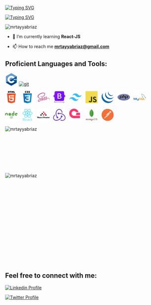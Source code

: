 <!-- <h1 align="center"><img src="https://raw.githubusercontent.com/mrtayyabriaz/mrtayyabriaz/main/wave.gif" width="30px">, I'm Tayyab Riaz</h1>-->
[![Typing SVG](https://readme-typing-svg.demolab.com?font=Fira+Code&weight=700&size=25&duration=200&pause=0&center=true&vCenter=true&repeat=false&random=false&height=35&width=402&lines=I'm+Tayyab+Riaz)](https://git.io/typing-svg)
<!-- <h3 align="center">A passionate Full-Stack Website Developer</h3>-->
[![Typing SVG](https://readme-typing-svg.demolab.com?font=Fira+Code&size=15&duration=4500&pause=5000&vCenter=true&repeat=false&random=false&width=440&lines=A+passionate+Full-Stack+Website+Developer)](https://git.io/typing-svg)

<p align="left">
  <img src="https://komarev.com/ghpvc/?username=mrtayyabriaz&label=Profile%20views&color=0e75b6&style=flat"       
       alt="mrtayyabriaz" />
</p>

<!--twitter info-->
<!--<p align="left"> 
  <a href="https://github.com/ryo-ma/github-profile-trophy"><img src="https://github-profile-trophy.vercel.app/?username=mrtayyabriaz" alt="mrtayyabriaz" />    </a>
</p>-->

- 🌱 I’m currently learning **React-JS**

<!-- - 💬 Ask me about **anything** -->

- 📫 How to reach me **mrtayyabriaz@gmail.com**

## Proficient Languages and Tools:
<p align="left">
<a href="https://www.w3schools.com/cpp/" target="_blank" rel="noreferrer"> <img src="https://raw.githubusercontent.com/devicons/devicon/master/icons/cplusplus/cplusplus-original.svg" alt="cplusplus" width="40" height="40"/></a> <a href="https://git-scm.com/" target="_blank" rel="noreferrer"> <img src="https://www.vectorlogo.zone/logos/git-scm/git-scm-icon.svg" alt="git" width="40" height="40"/></a>
  
  <a href="https://www.w3.org/html/" target="_blank" rel="noreferrer"> <img src="https://raw.githubusercontent.com/devicons/devicon/master/icons/html5/html5-original-wordmark.svg" alt="html5" width="40" height="40"/></a> &nbsp; <a href="https://www.w3schools.com/css/" target="_blank" rel="noreferrer"> <img src="https://raw.githubusercontent.com/devicons/devicon/master/icons/css3/css3-original-wordmark.svg" alt="css3" width="40" height="40"/></a> &nbsp; <a href="https://sass-lang.com" target="_blank" rel="noreferrer"> <img src="https://raw.githubusercontent.com/devicons/devicon/master/icons/sass/sass-original.svg" alt="sass" width="40" height="40"/></a> &nbsp; <a href="https://getbootstrap.com" target="_blank" rel="noreferrer"> <img src="https://raw.githubusercontent.com/devicons/devicon/master/icons/bootstrap/bootstrap-original-wordmark.svg" alt="bootstrap" width="40" height="40"/></a> &nbsp; <a href="https://tailwindcss.com/" target="_blank" rel="noreferrer"> <img src="https://raw.githubusercontent.com/devicons/devicon/6910f0503efdd315c8f9b858234310c06e04d9c0/icons/tailwindcss/tailwindcss-original.svg" alt="Tailwindcss" width="40" height="40"/></a> &nbsp; <a href="https://developer.mozilla.org/en-US/docs/Web/JavaScript" target="_blank" rel="noreferrer"> <img src="https://raw.githubusercontent.com/devicons/devicon/master/icons/javascript/javascript-original.svg" alt="javascript" width="40" height="40"/></a> &nbsp; <a href="https://jquery.com/" target="_blank" rel="noreferrer"> <img src="https://raw.githubusercontent.com/devicons/devicon/master/icons/jquery/jquery-original.svg" alt="javascript" width="40" height="40"/></a> &nbsp; <a href="https://php.net/" target="_blank" rel="noreferrer"> <img src="https://raw.githubusercontent.com/devicons/devicon/master/icons/php/php-original.svg" alt="git" width="40" height="40"/></a> &nbsp; <a href="https://www.mysql.com/" target="_blank" rel="noreferrer"> <img src="https://raw.githubusercontent.com/devicons/devicon/master/icons/mysql/mysql-original-wordmark.svg" alt="mysql" width="40" height="40"/></a> &nbsp;

<a href="https://nodejs.org" target="_blank" rel="noreferrer"> <img src="https://raw.githubusercontent.com/devicons/devicon/master/icons/nodejs/nodejs-plain-wordmark.svg" alt="nodejs" width="40" height="40"/></a> &nbsp; <a href="https://reactjs.org/" target="_blank" rel="noreferrer"> <img src="https://raw.githubusercontent.com/devicons/devicon/master/icons/react/react-original-wordmark.svg" alt="react" width="40" height="40"/></a> &nbsp; <a href="https://www.mongodb.com/" target="_blank" rel="noreferrer"> <a href="https://reactrouter.com/en/main/" target="_blank" rel="noreferrer"> <img src="https://raw.githubusercontent.com/devicons/devicon/master/icons/reactrouter/reactrouter-original-wordmark.svg" alt="react" width="40" height="40"/></a> &nbsp; <a href="https://react-redux.js.org/" target="_blank" rel="noreferrer"> <img src="https://raw.githubusercontent.com/devicons/devicon/master/icons/redux/redux-original.svg" alt="react" width="40" height="40"/></a> &nbsp; <a href="https://appwrite.io/" target="_blank" rel="noreferrer"> <img src="https://raw.githubusercontent.com/mrtayyabriaz/mrtayyabriaz/29747fd4da48d0e2ca7d2d2231ed6b63f564c886/asset/appwrite-original.svg" alt="react" width="40" height="40"/></a> &nbsp; <a href="https://www.mongodb.com/" target="_blank" rel="noreferrer"> <img src="https://raw.githubusercontent.com/devicons/devicon/master/icons/mongodb/mongodb-original-wordmark.svg" alt="mongodb" width="40" height="40"/></a> &nbsp; <a href="https://postman.com" target="_blank" rel="noreferrer"> <img src="https://raw.githubusercontent.com/devicons/devicon/master/icons/postman/postman-original.svg" alt="postman" width="40" height="40"/></a>
</p>

<!-- most used languages 
==options== 
size_weight=0.5&count_weight=0.5&hide=scss&langs_count=8&hide_progress=true-->
<p>
<img align="left" src="https://github-readme-stats.vercel.app/api/top-langs?username=mrtayyabriaz&custom_title=Most%20Used%20Languages%20(Public_Repos)&card_width=493&show_icons=true&locale=en&layout=compact&theme=tokyonight" alt="mrtayyabriaz" /> 
  <br><br><br><br><br><br><br><br>
</p>


<!-- wakaTime (start) ==options== &layout=compact -->
<p>
  <a href='https://wakatime.com/@mrtayyabriaz' target='_blank'>
<img align="left" src="https://github-readme-stats.vercel.app/api/wakatime?username=@mrtayyabriaz&theme=tokyonight&layout=compact&disable_animations=true&custom_title=WakaTime%20Stats%20(Dec%202023%20-%20Now)" alt="mrtayyabriaz" /> 
</a>
  <br><br><br><br><br><br><br><br><br><br><br><br><br><br><br><br><br>
</p>
<!-- wakaTime (end) -->


## Feel free to connect with me:
<!-- <p align="left">
  <a href="https://twitter.com/mrtayyabriaz" target="blank"><img align="center" src="https://raw.githubusercontent.com/rahuldkjain/github-profile-readme-generator/master/src/images/icons/Social/twitter.svg" alt="mrtayyabriaz" height="30" width="40" /></a>
  <a href="https://linkedin.com/in/tayyab-riaz-a6553a209" target="blank"><img align="center" src="https://raw.githubusercontent.com/rahuldkjain/github-profile-readme-generator/master/src/images/icons/Social/linked-in-alt.svg" alt="tayyab-riaz-a6553a209" height="30" width="40" /></a>
<br><br><br>
</p> --> 
  
<!-- Followers -->
<!-- ## Follow Me: -->

[![Linkedin Profile](https://img.shields.io/badge/Linkedin-tayyabriaz-black?labelColor=0077b5&style=for-the-badge&logo=linkedin&color=eeeeee)](https://www.linkedin.com/in/tayyab-riaz-a6553a209/)

[![Twitter Profile](https://img.shields.io/badge/Twitter-tayyabriaz-black?labelColor=0077b5&style=for-the-badge&logo=x&color=eeeeee)](https://twitter.com/mrtayyabriaz)
<br><br>

<!--stats--  -options-   &hide=stars,commits,prs,issues,contribs  &show=reviews,discussions_started,discussions_answered,prs_merged,prs_merged_percentage-->
<!-- [![Tayyab's GitHub stats](https://github-readme-stats.vercel.app/api?username=mrtayyabriaz&show_icons=true&card_width=495&theme=tokyonight&show=prs_merged,prs_merged_percentage)](https://github.com/mrtayyabriaz) -->

<!--counts
 <p><img align="center" src="https://github-readme-streak-stats.herokuapp.com/?user=mrtayyabriaz&theme=tokyonight&disable_animations=true" alt="mrtayyabriaz" /></p><br>
-->
<!-- 
## Projects
Here is a list of noteworthy projects I have undertaken(Public): -->
<!-- Pins (start) -->
<!-- [![WhatsFake---June-2022](https://github-readme-stats.vercel.app/api/pin/?username=mrtayyabriaz&repo=WhatsFake---June-2022&show_owner=true&theme=github_dark)](https://github.com/mrtayyabriaz/WhatsFake---June-2022)
[![Tayyabriaz_React_Projects](https://github-readme-stats.vercel.app/api/pin/?username=mrtayyabriaz&repo=Tayyabriaz_React_Projects&show_owner=true&theme=github_dark )](https://github.com/mrtayyabriaz/Tayyabriaz_React_Projects)
[![Postcss-usecases](https://github-readme-stats.vercel.app/api/pin/?username=mrtayyabriaz&repo=Postcss-usecases&show_owner=true&theme=github_dark)](https://github.com/mrtayyabriaz/Postcss-usecases) -->
<!--pins (end) -->

